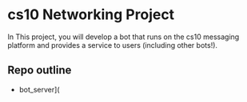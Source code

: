 # cs10 Networking Project
In This project, you will develop a bot that runs on the cs10 messaging platform and provides a service to users (including other bots!).

## Repo outline
* bot_server](
